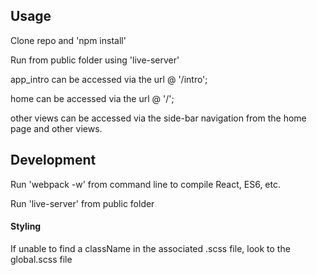 ## Usage

Clone repo and 'npm install'

Run from public folder using 'live-server'

app_intro can be accessed via the url @ '/intro';

home can be accessed via the url @ '/';

other views can be accessed via the side-bar navigation from the home page and other views.

## Development

Run 'webpack -w' from command line to compile React, ES6, etc.

Run 'live-server' from public folder


#### Styling

If unable to find a className in the associated .scss file, look to the global.scss file
